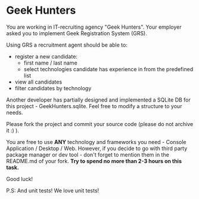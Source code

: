 # Geek Hunters

You are working in IT-recruiting agency "Geek Hunters". Your employer asked you to implement Geek Registration System
(GRS). 

Using GRS a recruitment agent should be able to:
  - register a new candidate:
     - first name / last name
     - select technologies candidate has experience in from the predefined list 
  - view all candidates
  - filter candidates by technology


Another developer has partially designed and implemented a
SQLite DB for this project - GeekHunters.sqlite. Feel free to modify a structure to
your needs.

Please fork the project and commit your source code (please do not archive it :) ).

You are free to use **ANY** technology and frameworks you need -
Console Application / Desktop / Web. However, if you decide to go with third
party package manager or dev tool - don't forget to mention them in the
README.md of your fork.
**Try to spend no more than 2-3 hours on this task.** 

Good luck!

P.S: And unit tests! We love unit tests!
